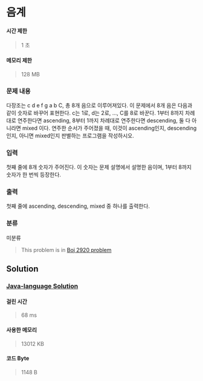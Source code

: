 # 음계
#### 시간 제한
> 1 초
#### 메모리 제한
> 128 MB
### 문제 내용

다장조는 c d e f g a b C, 총 8개 음으로 이루어져있다. 이 문제에서 8개 음은 다음과 같이 숫자로 바꾸어 표현한다. c는 1로, d는 2로, ..., C를 8로 바꾼다.
1부터 8까지 차례대로 연주한다면 ascending, 8부터 1까지 차례대로 연주한다면 descending, 둘 다 아니라면 mixed 이다.
연주한 순서가 주어졌을 때, 이것이 ascending인지, descending인지, 아니면 mixed인지 판별하는 프로그램을 작성하시오.

### 입력

첫째 줄에 8개 숫자가 주어진다. 이 숫자는 문제 설명에서 설명한 음이며, 1부터 8까지 숫자가 한 번씩 등장한다.

### 출력

첫째 줄에 ascending, descending, mixed 중 하나를 출력한다.

### 분류
미분류
> This problem is in [Boj 2920 problem](https://www.acmicpc.net/problem/2920)

## Solution
### [Java-language Solution](./main.java)
#### 걸린 시간
> 68 ms
#### 사용한 메모리
> 13012 KB
#### 코드 Byte
> 1148 B
